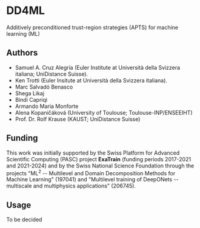 # DD4ML
Additively preconditioned trust-region strategies (APTS) for machine learning (ML)

## Authors
* Samuel A. Cruz Alegría (Euler Institute at Università della Svizzera italiana; UniDistance Suisse).
* Ken Trotti (Euler Insitute at Università della Svizzera italiana).
* Marc Salvadó Benasco
* Shega Likaj
* Bindi Capriqi
* Armando Maria Monforte 
* Alena Kopaničáková (University of Toulouse; Toulouse-INP/ENSEEIHT)
* Prof. Dr. Rolf Krause (KAUST; UniDistance Suisse)

## Funding
This work was initially supported by the Swiss Platform for Advanced Scientific Computing (PASC) project **ExaTrain** (funding periods 2017-2021 and 2021-2024) and by the Swiss National Science Foundation through the projects "ML<sup>2</sup> -- Multilevel and Domain Decomposition Methods for Machine Learning" (197041) and "Multilevel training of DeepONets -- multiscale and multiphysics applications" (206745). 

## Usage 
To be decided
